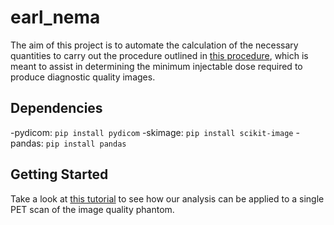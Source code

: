 # earl_nema

The  aim of this project is to automate the calculation of the necessary quantities to carry out the procedure outlined in [this procedure](https://www.ncbi.nlm.nih.gov/pmc/articles/PMC5040656/), which is meant to assist in determining the minimum injectable dose required to produce diagnostic quality images.

## Dependencies

-pydicom: `pip install pydicom`
-skimage: `pip install scikit-image`
-pandas: `pip install pandas`

                                   
## Getting Started ##

Take a look at [this tutorial](./NemaRC_tutorial.ipynb) to see how our analysis can be applied to a single PET scan of the image quality phantom.

